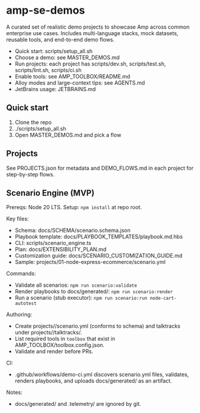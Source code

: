 # amp-se-demos

A curated set of realistic demo projects to showcase Amp across common enterprise use cases. Includes multi-language stacks, mock datasets, reusable tools, and end-to-end demo flows.

- Quick start: scripts/setup_all.sh
- Choose a demo: see MASTER_DEMOS.md
- Run projects: each project has scripts/dev.sh, scripts/test.sh, scripts/lint.sh, scripts/ci.sh
- Enable tools: see AMP_TOOLBOX/README.md
- Alloy modes and large-context tips: see AGENTS.md
- JetBrains usage: JETBRAINS.md

## Quick start

1) Clone the repo
2) ./scripts/setup_all.sh
3) Open MASTER_DEMOS.md and pick a flow

## Projects

See PROJECTS.json for metadata and DEMO_FLOWS.md in each project for step-by-step flows.

## Scenario Engine (MVP)

Prereqs: Node 20 LTS. Setup: `npm install` at repo root.

Key files:
- Schema: docs/SCHEMA/scenario.schema.json
- Playbook template: docs/PLAYBOOK_TEMPLATES/playbook.md.hbs
- CLI: scripts/scenario_engine.ts
- Plan: docs/EXTENSIBILITY_PLAN.md
- Customization guide: docs/SCENARIO_CUSTOMIZATION_GUIDE.md
- Sample: projects/01-node-express-ecommerce/scenario.yml

Commands:
- Validate all scenarios: `npm run scenario:validate`
- Render playbooks to docs/generated/: `npm run scenario:render`
- Run a scenario (stub executor): `npm run scenario:run node-cart-autotest`

Authoring:
- Create projects/<project>/scenario.yml (conforms to schema) and talktracks under projects/<project>/talktracks/.
- List required tools in `toolbox` that exist in AMP_TOOLBOX/toolbox.config.json.
- Validate and render before PRs.

CI:
- .github/workflows/demo-ci.yml discovers scenario.yml files, validates, renders playbooks, and uploads docs/generated/ as an artifact.

Notes:
- docs/generated/ and .telemetry/ are ignored by git.
